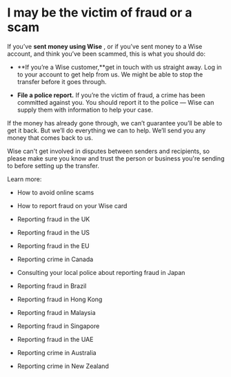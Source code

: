 # I may be the victim of fraud or a scam

If you’ve **sent money using Wise** , or if you’ve sent money to a Wise account, and think you’ve been scammed, this is what you should do:

  *  **If you’re a Wise customer,**get in touch with us straight away. Log in to your account to get help from us. We might be able to stop the transfer before it goes through.

  *  **File a police report.** If you’re the victim of fraud, a crime has been committed against you. You should report it to the police — Wise can supply them with information to help your case. 




If the money has already gone through, we can’t guarantee you’ll be able to get it back. But we’ll do everything we can to help. We’ll send you any money that comes back to us. 

Wise can't get involved in disputes between senders and recipients, so please make sure you know and trust the person or business you're sending to before setting up the transfer.

Learn more:

  * How to avoid online scams

  * How to report fraud on your Wise card

  * Reporting fraud in the UK

  * Reporting fraud in the US

  * Reporting fraud in the EU

  * Reporting crime in Canada

  * Consulting your local police about reporting fraud in Japan

  * Reporting fraud in Brazil

  * Reporting fraud in Hong Kong

  * Reporting fraud in Malaysia

  * Reporting fraud in Singapore

  * Reporting fraud in the UAE

  * Reporting crime in Australia

  * Reporting crime in New Zealand